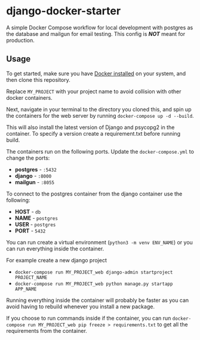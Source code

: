 # django-docker-starter
A simple Docker Compose workflow for local development with postgres as the database and mailgun for email testing. This config is **_NOT_** meant for production.


## Usage

To get started, make sure you have [Docker installed](https://docs.docker.com/docker-for-mac/install/) on your system, and then clone this repository.

Replace `MY_PROJECT` with your project name to avoid collision with other docker containers. 

Next, navigate in your terminal to the directory you cloned this, and spin up the containers for the web server by running `docker-compose up -d --build`. 

This will also install the latest version of Django and psycopg2 in the container. To specify a version create a requirement.txt before running build. 


The containers run on the following ports. Update the `docker-compose.yml` to change the ports:

- **postgres** - `:5432`
- **django** - `:8000`
- **mailgun** - `:8055`

To connect to the postgres container from the django container use the following:
- **HOST** - `db`
- **NAME** - `postgres`
- **USER** - `postgres`
- **PORT** - `5432`

You can run create a virtual environment (`python3 -m venv ENV_NAME`) or you can run everything inside the container. 

For example create a new django project
- `docker-compose run MY_PROJECT_web django-admin startproject PROJECT_NAME`
- `docker-compose run MY_PROJECT_web python manage.py startapp APP_NAME`

Running everything inside the container will probably be faster as you can avoid having to rebuild whenever you install a new package.

If you choose to run commands inside if the container, you can run `docker-compose run MY_PROJECT_web pip freeze > requirements.txt` to get all the requirements from the container. 
